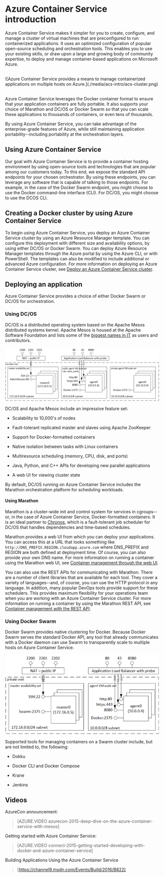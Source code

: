 <properties
   pageTitle="Azure Container Service Introduction | Microsoft Azure"
   description="Azure Container Service provides a way to simplify the creation, configuration, and management of a cluster of virtual machines that are preconfigured to run containerized applications."
   services="container-service"
   documentationCenter=""
   authors="rgardler"
   manager="timlt"
   editor=""
   tags="acs, azure-container-service"
   keywords="Docker, Containers, Micro-services, Mesos, Azure"/>

<tags
   ms.service="container-service"
   ms.devlang="na"
   ms.topic="article"
   ms.tgt_pltfrm="na"
   ms.workload="na"
   ms.date="02/16/2016"
   ms.author="rogardle"/>

# Azure Container Service introduction

Azure Container Service makes it simpler for you to create,
configure, and manage a cluster of virtual machines that are
preconfigured to run containerized applications. It uses an optimized configuration of popular open-source scheduling and orchestration tools. This enables you to use your existing skills, or draw upon a large and growing body of community expertise, to deploy and manage container-based applications on Microsoft Azure.

<br />
![Azure Container Service provides a means to manage containerized applications on multiple hosts on Azure.](./media/acs-intro/acs-cluster.png)
<br /><br />

Azure Container Service leverages the Docker container format to ensure that your application containers are fully portable. It also supports your choice of Marathon and DC/OS or Docker Swarm so that you can scale these applications to thousands of containers, or even tens of thousands.

By using Azure Container Service, you can take advantage of the
enterprise-grade features of Azure, while still maintaining application portability--including portability at the orchestration layers.

Using Azure Container Service
-----------------------------

Our goal with Azure Container Service is to provide a container
hosting environment by using open-source tools and technologies that are popular among our customers today. To this end, we expose the standard API endpoints for your chosen orchestrator. By using these endpoints, you can leverage any software that is capable of talking to those endpoints. For example, in the case of the Docker Swarm endpoint, you might choose to use the Docker command-line interface (CLI). For DC/OS, you might choose to use the DCOS CLI.

Creating a Docker cluster by using Azure Container Service
-------------------------------------------------------

To begin using Azure Container Service, you deploy an Azure Container Service cluster by using an Azure Resource Manager template. You can configure this deployment with different size and availability options, by using either DC/OS or Docker Swarm. You can deploy Azure Resource Manager templates through the Azure portal by using the Azure CLI, or with PowerShell. The templates can also be modified to include additional or advanced Azure configuration. For more information on deploying an Azure Container Service cluster, see [Deploy an Azure Container Service cluster](container-service-deployment.md).

Deploying an application
------------------------

Azure Container Service provides a choice of either Docker Swarm or DC/OS for orchestration.

### Using DC/OS

DC/OS is a distributed operating system based on the Apache Mesos distributed systems kernel. Apache Mesos is housed at the Apache Software
Foundation and lists some of the [biggest names in
IT](http://mesos.apache.org/documentation/latest/powered-by-mesos/) as
users and contributors.

![Azure Container Service configured for Swarm showing agents and masters.](media/acs-intro/dcos.png)

DC/OS and Apache Mesos include an impressive feature set:

-   Scalability to 10,000's of nodes

-   Fault-tolerant replicated master and slaves using Apache ZooKeeper

-   Support for Docker-formatted containers

-   Native isolation between tasks with Linux containers

-   Multiresource scheduling (memory, CPU, disk, and ports)

-   Java, Python, and C++ APIs for developing new parallel applications

-   A web UI for viewing cluster state

By default, DC/OS running on Azure Container Service includes the Marathon  orchestration platform for scheduling workloads.

#### Using Marathon

Marathon is a cluster-wide init and control system for services in
cgroups--or, in the case of Azure Container Service, Docker-formatted containers. It is an ideal partner to [Chronos](https://mesos.github.io/chronos/), which is a fault-tolerant job scheduler for DC/OS that handles dependencies and time-based schedules.

Marathon provides a web UI from which you can deploy your applications. You can access this at a URL that looks something like
`http://DNS_PREFIX.REGION.cloudapp.azure.com`
where DNS\_PREFIX and REGION are both defined at deployment time. Of course, you can also provide your own DNS name. For more information on running a container using the Marathon web UI, see [Container management through the web UI](container-service-mesos-marathon-ui.md).

You can also use the REST APIs for communicating with Marathon. There are a number of client libraries that are available for each tool. They cover a variety of languages--and, of course, you can use the HTTP protocol in any language. In addition, many popular DevOps tools provide support for these schedulers. This provides maximum flexibility for your operations team when you are working with an Azure Container Service cluster. For more information on running a container by using the Marathon REST API, see [Container management with the REST API](container-service-mesos-marathon-rest.md).

### Using Docker Swarm

Docker Swarm provides native clustering for Docker. Because Docker Swarm
serves the standard Docker API, any tool that already communicates with
a Docker daemon can use Swarm to transparently scale to multiple hosts
on Azure Container Service.

![Azure Container Service configured to use DC/OS--showing jumpbox, agents, and masters.](media/acs-intro/acs-swarm2.png)

Supported tools for managing containers on a Swarm cluster include, but are not limited
to, the following:

-   Dokku

-   Docker CLI and Docker Compose

-   Krane

-   Jenkins

Videos
------
AzureCon announcement:

> [AZURE.VIDEO azurecon-2015-deep-dive-on-the-azure-container-service-with-mesos]  

Getting started with Azure Container Service:  

> [AZURE.VIDEO connect-2015-getting-started-developing-with-docker-and-azure-container-service]

Building Applications Using the Azure Container Service

> [https://channel9.msdn.com/Events/Build/2016/B822]
